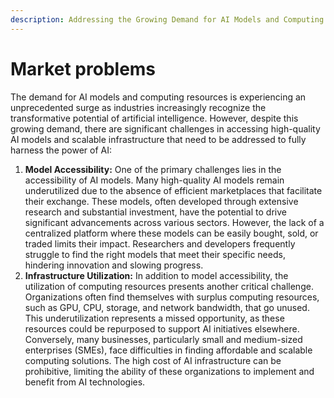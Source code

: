 ```yaml
---
description: Addressing the Growing Demand for AI Models and Computing Resources
---
```


# Market problems

The demand for AI models and computing resources is experiencing an unprecedented surge as industries increasingly recognize the transformative potential of artificial intelligence. However, despite this growing demand, there are significant challenges in accessing high-quality AI models and scalable infrastructure that need to be addressed to fully harness the power of AI:

1. **Model Accessibility:** One of the primary challenges lies in the accessibility of AI models. Many high-quality AI models remain underutilized due to the absence of efficient marketplaces that facilitate their exchange. These models, often developed through extensive research and substantial investment, have the potential to drive significant advancements across various sectors. However, the lack of a centralized platform where these models can be easily bought, sold, or traded limits their impact. Researchers and developers frequently struggle to find the right models that meet their specific needs, hindering innovation and slowing progress.
2. **Infrastructure Utilization:** In addition to model accessibility, the utilization of computing resources presents another critical challenge. Organizations often find themselves with surplus computing resources, such as GPU, CPU, storage, and network bandwidth, that go unused. This underutilization represents a missed opportunity, as these resources could be repurposed to support AI initiatives elsewhere. Conversely, many businesses, particularly small and medium-sized enterprises (SMEs), face difficulties in finding affordable and scalable computing solutions. The high cost of AI infrastructure can be prohibitive, limiting the ability of these organizations to implement and benefit from AI technologies.

